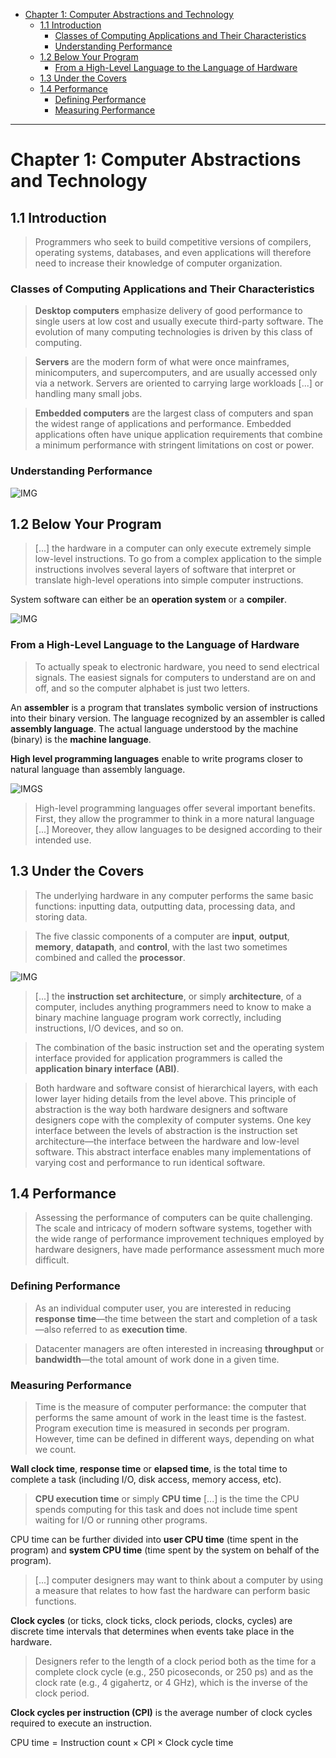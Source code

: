 - [Chapter 1: Computer Abstractions and Technology](#chapter-1-computer-abstractions-and-technology)
  - [1.1 Introduction](#11-introduction)
    - [Classes of Computing Applications and Their Characteristics](#classes-of-computing-applications-and-their-characteristics)
    - [Understanding Performance](#understanding-performance)
  - [1.2 Below Your Program](#12-below-your-program)
    - [From a High-Level Language to the Language of Hardware](#from-a-high-level-language-to-the-language-of-hardware)
  - [1.3 Under the Covers](#13-under-the-covers)
  - [1.4 Performance](#14-performance)
    - [Defining Performance](#defining-performance)
    - [Measuring Performance](#measuring-performance)

---
# Chapter 1: Computer Abstractions and Technology

## 1.1 Introduction

> Programmers who seek to build
competitive versions of compilers, operating systems, databases, and even applications will therefore need to increase their knowledge of computer organization.

### Classes of Computing Applications and Their Characteristics

> **Desktop computers** emphasize delivery of good performance to single users at low cost and usually execute third-party software. The evolution of many
computing technologies is driven by this class of computing.

> **Servers** are the modern form of what were once mainframes, minicomputers, and supercomputers, and are usually accessed only via a network. Servers are oriented to carrying large workloads [...] or handling many small jobs.

> **Embedded computers** are the largest class of computers and span the widest range of applications and performance. Embedded applications often have unique application requirements that combine a minimum performance with stringent limitations on cost or power.


### Understanding Performance

![IMG](imgs/UP-1.png)

## 1.2 Below Your Program

> [...]  the hardware in a computer can only execute extremely simple low-level instructions. To go from a complex application to the simple instructions involves several layers of software that interpret or translate high-level operations into simple computer instructions.

System software can either be an **operation system** or a **compiler**.

![IMG](imgs/1-2.png)

### From a High-Level Language to the Language of Hardware

> To actually speak to electronic hardware, you need to send electrical signals. The easiest signals for computers to understand are on and off, and so the computer alphabet is just two letters.

An **assembler** is a program that translates symbolic version of instructions into their binary version. The language recognized by an assembler is called **assembly language**. The actual language understood by the machine (binary) is the **machine language**.

**High level programming languages** enable to write programs closer to natural language than assembly language.

![IMGS](imgs/1-3.png)

> High-level programming languages offer several important benefits. First, they allow the programmer to think in a more natural language [...] Moreover, they allow languages to be designed according to their intended use.

## 1.3 Under the Covers

>  The underlying hardware in any computer performs the same basic functions: inputting data, outputting data, processing data, and storing data.

> The five classic components of a computer are **input**, **output**, **memory**, **datapath**, and **control**, with the last two sometimes combined and called the **processor**.

![IMG](imgs/1-4.png)

> [...]  the **instruction set architecture**, or simply **architecture**, of a computer, includes anything programmers need to know to make a binary machine language program work correctly, including instructions, I/O devices, and so on. 

> The combination of the basic instruction set and the operating system interface provided for application programmers is called the **application binary interface (ABI)**.

> Both hardware and software consist of hierarchical layers, with each lower layer hiding details from the level above. This principle of abstraction is the way both hardware designers and software designers cope with the complexity of computer systems. One key interface between the levels of abstraction is the instruction set architecture—the interface between the hardware and low-level software. This abstract interface enables many implementations of varying cost and performance to run identical software.


## 1.4 Performance

> Assessing the performance of computers can be quite challenging. The scale and intricacy of modern software systems, together with the wide range of performance improvement techniques employed by hardware designers, have made performance assessment much more difficult.
 
### Defining Performance

> As an individual computer user, you are interested in reducing **response time**—the time between the start and completion of a task—also referred to as **execution time**.

> Datacenter managers are often interested in increasing **throughput** or **bandwidth**—the total amount of work done in a given time.

### Measuring Performance

> Time is the measure of computer performance: the computer that performs the same amount of work in the least time is the fastest. Program execution time is measured in seconds per program. However, time can be defined in different ways, depending on what we count.

**Wall clock time**, **response time** or **elapsed time**, is the total time to complete a task (including I/O, disk access, memory access, etc).

> **CPU execution time** or simply **CPU time** [...] is the time the CPU spends computing for this task and does not include time spent waiting for I/O or running other programs.

CPU time can be further divided into **user CPU time** (time spent in the program) and **system CPU time** (time spent by the system on behalf of the program).

> [...] computer designers may want to think about a computer by using a measure that relates to how fast the hardware can perform basic functions.

**Clock cycles** (or ticks, clock ticks, clock periods, clocks, cycles) are discrete time intervals that determines when events take place in the hardware.

> Designers refer to the length of a clock period both as the time for a complete clock cycle (e.g., 250 picoseconds, or 250 ps) and as the clock rate (e.g., 4 gigahertz, or 4 GHz), which is the inverse of the clock period.

**Clock cycles per instruction (CPI)** is the average number of clock cycles required to execute an instruction.

$\text{CPU time} = \text{Instruction count} \times \text{CPI} \times \text{Clock cycle time}$